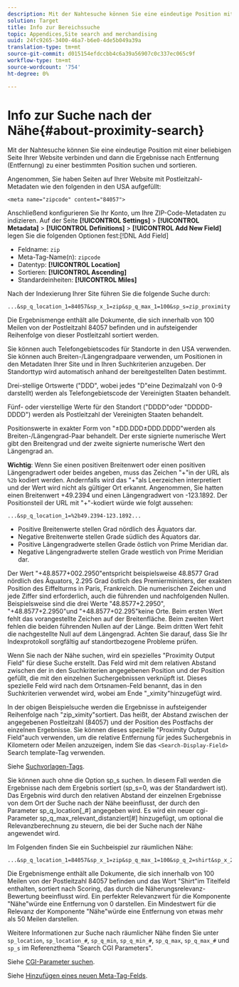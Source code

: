 ```yaml
---
description: Mit der Nahtesuche können Sie eine eindeutige Position mit einer beliebigen Seite Ihrer Website verbinden und dann die Ergebnisse nach Entfernung (Entfernung) zu einer bestimmten Position suchen und sortieren.
solution: Target
title: Info zur Bereichssuche
topic: Appendices,Site search and merchandising
uuid: 24fc9265-3400-46a7-b6e0-4de5b049a39a
translation-type: tm+mt
source-git-commit: d015154efdccbb4c6a39a56907c0c337ec065c9f
workflow-type: tm+mt
source-wordcount: '754'
ht-degree: 0%

---
```



# Info zur Suche nach der Nähe{#about-proximity-search}

Mit der Nahtesuche können Sie eine eindeutige Position mit einer beliebigen Seite Ihrer Website verbinden und dann die Ergebnisse nach Entfernung (Entfernung) zu einer bestimmten Position suchen und sortieren.

Angenommen, Sie haben Seiten auf Ihrer Website mit Postleitzahl-Metadaten wie den folgenden in den USA aufgefüllt:

```
<meta name="zipcode" content="84057">
```

Anschließend konfigurieren Sie Ihr Konto, um Ihre ZIP-Code-Metadaten zu indizieren. Auf der Seite **[!UICONTROL Settings]** > **[!UICONTROL Metadata]** > **[!UICONTROL Definitions]** > **[!UICONTROL Add New Field]** legen Sie die folgenden Optionen fest:[!DNL Add Field]

* Feldname: `zip`
* Meta-Tag-Name(n): `zipcode`
* Datentyp: **[!UICONTROL Location]**
* Sortieren: **[!UICONTROL Ascending]**
* Standardeinheiten: **[!UICONTROL Miles]**

Nach der Indexierung Ihrer Site führen Sie die folgende Suche durch:

```
...&sp_q_location_1=84057&sp_x_1=zip&sp_q_max_1=100&sp_s=zip_proximity
```

Die Ergebnismenge enthält alle Dokumente, die sich innerhalb von 100 Meilen von der Postleitzahl 84057 befinden und in aufsteigender Reihenfolge von dieser Postleitzahl sortiert werden.

Sie können auch Telefongebietscodes für Standorte in den USA verwenden. Sie können auch Breiten-/Längengradpaare verwenden, um Positionen in den Metadaten Ihrer Site und in Ihren Suchkriterien anzugeben. Der Standorttyp wird automatisch anhand der bereitgestellten Daten bestimmt.

Drei-stellige Ortswerte (&quot;DDD&quot;, wobei jedes &quot;D&quot;eine Dezimalzahl von 0-9 darstellt) werden als Telefongebietscode der Vereinigten Staaten behandelt.

Fünf- oder vierstellige Werte für den Standort (&quot;DDDD&quot;oder &quot;DDDDD-DDDD&quot;) werden als Postleitzahl der Vereinigten Staaten behandelt.

Positionswerte in exakter Form von &quot;±DD.DDD±DDD.DDDD&quot;werden als Breiten-/Längengrad-Paar behandelt. Der erste signierte numerische Wert gibt den Breitengrad und der zweite signierte numerische Wert den Längengrad an.

**Wichtig**: Wenn Sie einen positiven Breitenwert oder einen positiven Längengradwert oder beides angeben, muss das Zeichen &quot;+&quot;in der URL als  `%2b` kodiert werden. Andernfalls wird das &quot;+&quot;als Leerzeichen interpretiert und der Wert wird nicht als gültiger Ort erkannt. Angenommen, Sie hatten einen Breitenwert +49.2394 und einen Längengradwert von -123.1892. Der Positionsteil der URL mit &quot;+&quot;-kodiert würde wie folgt aussehen:

```
...&sp_q_location_1=%2b49.2394-123.1892...
```

* Positive Breitenwerte stellen Grad nördlich des Äquators dar.
* Negative Breitenwerte stellen Grade südlich des Äquators dar.
* Positive Längengradwerte stellen Grade östlich von Prime Meridian dar.
* Negative Längengradwerte stellen Grade westlich von Prime Meridian dar.

Der Wert &quot;+48.8577+002.2950&quot;entspricht beispielsweise 48.8577 Grad nördlich des Äquators, 2.295 Grad östlich des Premierministers, der exakten Position des Eiffelturms in Paris, Frankreich. Die numerischen Zeichen und jede Ziffer sind erforderlich, auch die führenden und nachfolgenden Nullen. Beispielsweise sind die drei Werte &quot;48.8577+2.2950&quot;, &quot;+48.8577+2.2950&quot;und &quot;+48.8577+02.295&quot;keine Orte. Beim ersten Wert fehlt das vorangestellte Zeichen auf der Breitenfläche. Beim zweiten Wert fehlen die beiden führenden Nullen auf der Länge. Beim dritten Wert fehlt die nachgestellte Null auf dem Längengrad. Achten Sie darauf, dass Sie Ihr Indexprotokoll sorgfältig auf standortbezogene Probleme prüfen.

Wenn Sie nach der Nähe suchen, wird ein spezielles &quot;Proximity Output Field&quot; für diese Suche erstellt. Das Feld wird mit dem relativen Abstand zwischen der in den Suchkriterien angegebenen Position und der Position gefüllt, die mit den einzelnen Suchergebnissen verknüpft ist. Dieses spezielle Feld wird nach dem Ortsnamen-Feld benannt, das in den Suchkriterien verwendet wird, wobei am Ende &quot;_ximity&quot;hinzugefügt wird.

In der obigen Beispielsuche werden die Ergebnisse in aufsteigender Reihenfolge nach &quot;zip_ximity&quot;sortiert. Das heißt, der Abstand zwischen der angegebenen Postleitzahl (84057) und der Position des Postfachs der einzelnen Ergebnisse. Sie können dieses spezielle &quot;Proximity Output Field&quot;auch verwenden, um die relative Entfernung für jedes Suchergebnis in Kilometern oder Meilen anzuzeigen, indem Sie das `<Search-Display-Field>` Search template-Tag verwenden.

Siehe [Suchvorlagen-Tags](../c-appendices/c-templates.md#reference_F7AA3FF602314E42842BBC740D2CA1A4).

Sie können auch ohne die Option sp_s suchen. In diesem Fall werden die Ergebnisse nach dem Ergebnis sortiert (sp_s=0, was der Standardwert ist). Das Ergebnis wird durch den relativen Abstand der einzelnen Ergebnisse von dem Ort der Suche nach der Nähe beeinflusst, der durch den Parameter sp_q_location[_#] angegeben wird. Es wird ein neuer cgi-Parameter sp_q_max_relevant_distanziert[#] hinzugefügt, um optional die Relevanzberechnung zu steuern, die bei der Suche nach der Nähe angewendet wird.

Im Folgenden finden Sie ein Suchbeispiel zur räumlichen Nähe:

```
...&sp_q_location_1=84057&sp_x_1=zip&sp_q_max_1=100&sp_q_2=shirt&sp_x_2=title&sp_q_max_relevant_distance_2=50
```

Die Ergebnismenge enthält alle Dokumente, die sich innerhalb von 100 Meilen von der Postleitzahl 84057 befinden und das Wort &quot;Shirt&quot;im Titelfeld enthalten, sortiert nach Scoring, das durch die Näherungsrelevanz-Bewertung beeinflusst wird. Ein perfekter Relevanzwert für die Komponente &quot;Nähe&quot;würde eine Entfernung von 0 darstellen. Ein Mindestwert für die Relevanz der Komponente &quot;Nähe&quot;würde eine Entfernung von etwas mehr als 50 Meilen darstellen.

Weitere Informationen zur Suche nach räumlicher Nähe finden Sie unter `sp_location`, `sp_location_#`, `sp_q_min`, `sp_q_min_#`, `sp_q_max`, `sp_q_max_#` und `sp_s` im Referenzthema &quot;Search CGI Parameters&quot;.

Siehe [CGI-Parameter suchen](../c-appendices/c-cgiparameters.md#reference_DA27A8B0728246DA94994885E1353890).

Siehe [Hinzufügen eines neuen Meta-Tag-Felds](../c-about-settings-menu/c-about-metadata-menu.md#task_6DF188C0FC7F4831A4444CA9AFA615E5).
